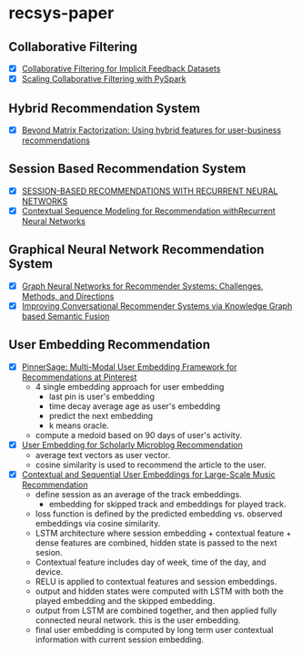 # recsys-paper

## Collaborative Filtering
- [x] [Collaborative Filtering for Implicit Feedback Datasets](http://yifanhu.net/PUB/cf.pdf)
- [x] [Scaling Collaborative Filtering with PySpark](https://engineeringblog.yelp.com/2018/05/scaling-collaborative-filtering-with-pyspark.html)

## Hybrid Recommendation System
- [x] [Beyond Matrix Factorization: Using hybrid features for user-business recommendations](https://engineeringblog.yelp.com/2022/04/beyond-matrix-factorization-using-hybrid-features-for-user-business-recommendations.html)

## Session Based Recommendation System
- [x] [SESSION-BASED RECOMMENDATIONS WITH RECURRENT NEURAL NETWORKS](https://arxiv.org/pdf/1511.06939.pdf)
- [x] [Contextual Sequence Modeling for Recommendation withRecurrent Neural Networks](https://arxiv.org/pdf/1706.07684.pdf)

## Graphical Neural Network Recommendation System
- [x] [Graph Neural Networks for Recommender Systems: Challenges, Methods, and Directions](https://arxiv.org/pdf/2109.12843.pdf)
- [x] [Improving Conversational Recommender Systems via Knowledge Graph based Semantic Fusion](https://arxiv.org/pdf/2007.04032.pdf)

## User Embedding Recommendation
- [x] [PinnerSage: Multi-Modal User Embedding Framework for Recommendations at Pinterest](https://arxiv.org/pdf/2007.03634.pdf)
  - 4 single embedding approach for user embedding
    - last pin is user's embedding
    - time decay average age as user's embedding
    - predict the next embedding
    - k means oracle.
  - compute a medoid based on 90 days of user's activity.
- [x] [User Embedding for Scholarly Microblog Recommendation](https://aclanthology.org/P16-2073.pdf)
  - average text vectors as user vector.
  - cosine similarity is used to recommend the article to the user.
- [x] [Contextual and Sequential User Embeddings for Large-Scale Music Recommendation](https://labtomarket.files.wordpress.com/2020/08/recsys2020.pdf)
  - define session as an average of the track embeddings.
    - embedding for skipped track and embeddings for played track.
  - loss function is defined by the predicted embedding vs. observed embeddings via cosine similarity.
  - LSTM architecture where session embedding + contextual feature + dense features are combined, hidden state is passed to the next sesion.
  - Contextual feature includes day of week, time of the day, and device.
  - RELU is applied to contextual features and session embeddings. 
  - output and hidden states were computed with LSTM with both the played embedding and the skipped embedding.
  - output from LSTM are combined together, and then applied fully connected neural network. this is the user embedding.
  - final user embedding is computed by long term user contextual information with current session embedding.
